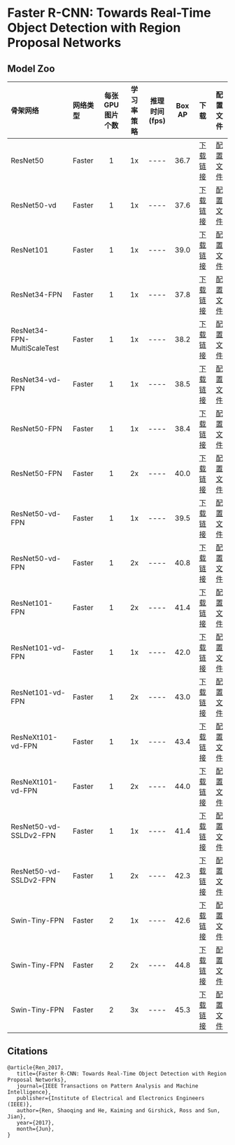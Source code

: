 # Faster R-CNN: Towards Real-Time Object Detection with Region Proposal Networks

## Model Zoo

| 骨架网络             | 网络类型       | 每张GPU图片个数 | 学习率策略 |推理时间(fps) | Box AP |                           下载                          | 配置文件 |
| :------------------- | :------------- | :-----: | :-----: | :------------: | :-----: | :-----------------------------------------------------: | :-----: |
| ResNet50             | Faster         |    1    |   1x    |     ----     |  36.7  | [下载链接](https://paddledet.bj.bcebos.com/models/faster_rcnn_r50_1x_coco.pdparams) | [配置文件](./faster_rcnn_r50_1x_coco.yml) |
| ResNet50-vd          | Faster         |    1    |   1x    |     ----     |  37.6  | [下载链接](https://paddledet.bj.bcebos.com/models/faster_rcnn_r50_vd_1x_coco.pdparams) | [配置文件](./faster_rcnn_r50_vd_1x_coco.yml) |
| ResNet101            | Faster         |    1    |   1x    |     ----     |  39.0  | [下载链接](https://paddledet.bj.bcebos.com/models/faster_rcnn_r101_1x_coco.pdparams) | [配置文件](./faster_rcnn_r101_1x_coco.yml) |
| ResNet34-FPN         | Faster         |    1    |   1x    |     ----     |  37.8  | [下载链接](https://paddledet.bj.bcebos.com/models/faster_rcnn_r34_fpn_1x_coco.pdparams) | [配置文件](./faster_rcnn_r34_fpn_1x_coco.yml) |
| ResNet34-FPN-MultiScaleTest | Faster  |    1    |   1x    |     ----     |  38.2  | [下载链接](https://paddledet.bj.bcebos.com/models/faster_rcnn_r34_fpn_multiscaletest_1x_coco.pdparams) | [配置文件](./faster_rcnn_r34_fpn_multiscaletest_1x_coco.yml) |
| ResNet34-vd-FPN      | Faster         |    1    |   1x    |     ----     |  38.5  | [下载链接](https://paddledet.bj.bcebos.com/models/faster_rcnn_r34_vd_fpn_1x_coco.pdparams) | [配置文件](./faster_rcnn_r34_vd_fpn_1x_coco.yml) |
| ResNet50-FPN         | Faster         |    1    |   1x    |     ----     |  38.4  | [下载链接](https://paddledet.bj.bcebos.com/models/faster_rcnn_r50_fpn_1x_coco.pdparams) | [配置文件](./faster_rcnn_r50_fpn_1x_coco.yml) |
| ResNet50-FPN         | Faster         |    1    |   2x    |     ----     |  40.0  | [下载链接](https://paddledet.bj.bcebos.com/models/faster_rcnn_r50_fpn_2x_coco.pdparams) | [配置文件](./faster_rcnn_r50_fpn_2x_coco.yml) |
| ResNet50-vd-FPN      | Faster         |    1    |   1x    |     ----     |  39.5  | [下载链接](https://paddledet.bj.bcebos.com/models/faster_rcnn_r50_vd_fpn_1x_coco.pdparams) | [配置文件](./faster_rcnn_r50_vd_fpn_1x_coco.yml) |
| ResNet50-vd-FPN      | Faster         |    1    |   2x    |     ----     |  40.8  | [下载链接](https://paddledet.bj.bcebos.com/models/faster_rcnn_r50_vd_fpn_2x_coco.pdparams) | [配置文件](./faster_rcnn_r50_vd_fpn_2x_coco.yml) |
| ResNet101-FPN        | Faster         |    1    |   2x    |     ----     |  41.4  | [下载链接](https://paddledet.bj.bcebos.com/models/faster_rcnn_r101_fpn_2x_coco.pdparams) | [配置文件](./faster_rcnn_r101_fpn_2x_coco.yml) |
| ResNet101-vd-FPN     | Faster         |    1    |   1x    |     ----     |  42.0  | [下载链接](https://paddledet.bj.bcebos.com/models/faster_rcnn_r101_vd_fpn_1x_coco.pdparams) | [配置文件](./faster_rcnn_r101_vd_fpn_1x_coco.yml) |
| ResNet101-vd-FPN     | Faster         |    1    |   2x    |     ----     |  43.0  | [下载链接](https://paddledet.bj.bcebos.com/models/faster_rcnn_r101_vd_fpn_2x_coco.pdparams) | [配置文件](./faster_rcnn_r101_vd_fpn_2x_coco.yml) |
| ResNeXt101-vd-FPN    | Faster         |    1    |   1x    |     ----     |  43.4  | [下载链接](https://paddledet.bj.bcebos.com/models/faster_rcnn_x101_vd_64x4d_fpn_1x_coco.pdparams) | [配置文件](./faster_rcnn_x101_vd_64x4d_fpn_1x_coco.yml) |
| ResNeXt101-vd-FPN    | Faster         |    1    |   2x    |     ----     |  44.0  | [下载链接](https://paddledet.bj.bcebos.com/models/faster_rcnn_x101_vd_64x4d_fpn_2x_coco.pdparams) | [配置文件](./faster_rcnn_x101_vd_64x4d_fpn_2x_coco.yml) |
| ResNet50-vd-SSLDv2-FPN | Faster       |    1    |   1x    |     ----     |  41.4  | [下载链接](https://paddledet.bj.bcebos.com/models/faster_rcnn_r50_vd_fpn_ssld_1x_coco.pdparams) | [配置文件](./faster_rcnn_r50_vd_fpn_ssld_1x_coco.yml) |
| ResNet50-vd-SSLDv2-FPN | Faster       |    1    |   2x    |     ----     |  42.3  | [下载链接](https://paddledet.bj.bcebos.com/models/faster_rcnn_r50_vd_fpn_ssld_2x_coco.pdparams) | [配置文件](./faster_rcnn_r50_vd_fpn_ssld_2x_coco.yml) |
| Swin-Tiny-FPN | Faster       |    2    |   1x    |     ----     |  42.6  | [下载链接](https://paddledet.bj.bcebos.com/models/faster_rcnn_swin_tiny_fpn_1x_coco.pdparams) | [配置文件](./faster_rcnn_swin_tiny_fpn_1x_coco.yml) |
| Swin-Tiny-FPN | Faster       |    2    |   2x    |     ----     |  44.8  | [下载链接](https://paddledet.bj.bcebos.com/models/faster_rcnn_swin_tiny_fpn_2x_coco.pdparams) | [配置文件](./faster_rcnn_swin_tiny_fpn_2x_coco.yml) |
| Swin-Tiny-FPN | Faster       |    2    |   3x    |     ----     |  45.3  | [下载链接](https://paddledet.bj.bcebos.com/models/faster_rcnn_swin_tiny_fpn_3x_coco.pdparams) | [配置文件](../swin/faster_rcnn_swin_tiny_fpn_3x_coco.yml) |

## Citations
```
@article{Ren_2017,
   title={Faster R-CNN: Towards Real-Time Object Detection with Region Proposal Networks},
   journal={IEEE Transactions on Pattern Analysis and Machine Intelligence},
   publisher={Institute of Electrical and Electronics Engineers (IEEE)},
   author={Ren, Shaoqing and He, Kaiming and Girshick, Ross and Sun, Jian},
   year={2017},
   month={Jun},
}
```
